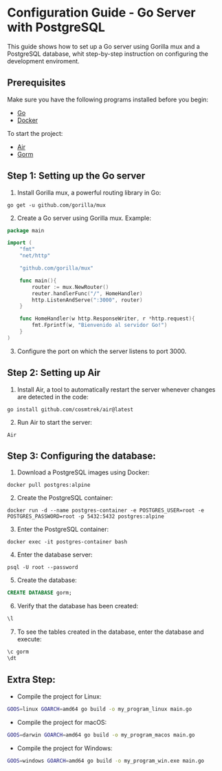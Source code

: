 # Configuration Guide - Go Server with PostgreSQL

This guide shows how to set up a Go server using Gorilla mux and a PostgreSQL database, whit step-by-step instruction on configuring the development enviroment.

## Prerequisites

Make sure you have the following programs installed before you begin:

- [Go](https://golang.org/)
- [Docker](https://www.docker.com/)

To start the project:

- [Air](https://github.com/cosmtrek/air/)
- [Gorm](https://gorm.io/)

## Step 1: Setting up the Go server

1. Install Gorilla mux, a powerful routing library in Go:
```shell
go get -u github.com/gorilla/mux
```

2. Create a Go server using Gorilla mux. Example:

```go
package main

import (
    "fmt"
    "net/http"

    "github.com/gorilla/mux"

    func main(){
        router := mux.NewRouter()
        reuter.handlerFunc("/", HomeHandler)
        http.ListenAndServe(":3000", router)
    }

    func HomeHandler(w http.ResponseWriter, r *http.request){
        fmt.Fprintf(w, "Bienvenido al servidor Go!")
    }
)
```

3. Configure the port on which the server listens to port 3000.

## Step 2: Setting up Air 
1. Install Air, a tool to automatically restart the server whenever changes are detected in the code:
```shell
go install github.com/cosmtrek/air@latest
```

2. Run Air to start the server:
```shell
Air
```

## Step 3: Configuring the database:

1. Download a PostgreSQL images using Docker:
```shell
docker pull postgres:alpine
```

2. Create the PostgreSQL container:
```shell
docker run -d --name postgres-container -e POSTGRES_USER=root -e POSTGRES_PASSWORD=root -p 5432:5432 postgres:alpine
```

3. Enter the PostgreSQL container:
```shell
docker exec -it postgres-container bash
```

4. Enter the database server:
```shell
psql -U root --password
```

5. Create the database:
```sql
CREATE DATABASE gorm;
```

6. Verify that the database has been created:
```sql
\l
```

7. To see the tables created in the database, enter the database and execute:
```sql
\c gorm
\dt
```

## Extra Step: 
- Compile the project for Linux:
```bash
GOOS=linux GOARCH=amd64 go build -o my_program_linux main.go
```

- Compile the project for macOS:
```bash
GOOS=darwin GOARCH=amd64 go build -o my_program_macos main.go
```

- Compile the project for Windows:
```bash
GOOS=windows GOARCH=amd64 go build -o my_program_win.exe main.go
```
